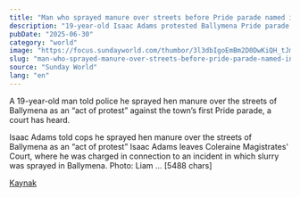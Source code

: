 ```yaml
---
title: "Man who sprayed manure over streets before Pride parade named in court"
description: "19-year-old Isaac Adams protested Ballymena Pride parade by spraying manure, court hears."
pubDate: "2025-06-30"
category: "world"
image: "https://focus.sundayworld.com/thumbor/3l3dbIgoEmBm2D0DwKiQH_tJmhE=/180x0:3058x2159/629x0/prod-mh-ireland/f338f9fd-27db-4657-90ee-c4ecdafc5663/6bca6d92-79da-4ef3-b376-e2d90abada36/ad7542a0-30c0-47ee-b6b7-a426dce03c39.jpg"
slug: "man-who-sprayed-manure-over-streets-before-pride-parade-named-in-court"
source: "Sunday World"
lang: "en"
---
```


A 19-year-old man told police he sprayed hen manure over the streets of Ballymena as an “act of protest” against the town’s first Pride parade, a court has heard.

Isaac Adams told cops he sprayed hen manure over the streets of Ballymena as an “act of protest”
Isaac Adams leaves Coleraine Magistrates' Court, where he was charged in connection to an incident in which slurry was sprayed in Ballymena. Photo: Liam ... [5488 chars]

[Kaynak](https://www.sundayworld.com/crime/courts/man-who-sprayed-manure-over-streets-before-pride-parade-named-in-court/a225344529.html)

